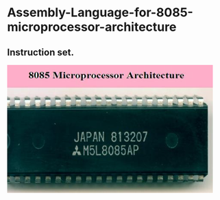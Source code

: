 # Assembly-Language-for-8085-microprocessor-architecture

## Instruction set.
![8085 microprocessor](8085-Microprocessor-Architecture-.jpg)
